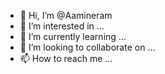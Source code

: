 - 👋 Hi, I’m @Aamineram
- 👀 I’m interested in ...
- 🌱 I’m currently learning ...
- 💞️ I’m looking to collaborate on ...
- 📫 How to reach me ...

<!---
Aamineram/Aamineram is a ✨ special ✨ repository because its `README.md` (this file) appears on your GitHub profile.
You can click the Preview link to take a look at your changes.
--->
